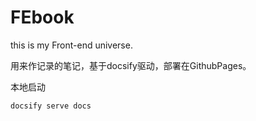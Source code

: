 <!--
 * @Author: ShawnPhang
 * @LastEditors: ShawnPhang
 * @Description: 
 * blog.palxp.com/book.palxp.com
-->

# FEbook

this is my Front-end universe.

用来作记录的笔记，基于docsify驱动，部署在GithubPages。

本地启动
```sh
docsify serve docs
```